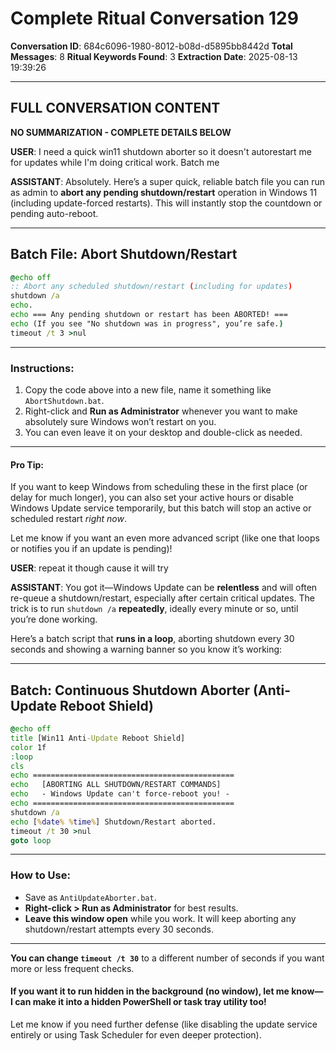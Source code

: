 # Complete Ritual Conversation 129

**Conversation ID**: 684c6096-1980-8012-b08d-d5895bb8442d
**Total Messages**: 8
**Ritual Keywords Found**: 3
**Extraction Date**: 2025-08-13 19:39:26

---

## FULL CONVERSATION CONTENT

**NO SUMMARIZATION - COMPLETE DETAILS BELOW**

**USER**: I need a quick win11 shutdown aborter so it doesn't autorestart me for updates while I'm doing critical work. Batch me

**ASSISTANT**: Absolutely. Here’s a super quick, reliable batch file you can run as admin to **abort any pending shutdown/restart** operation in Windows 11 (including update-forced restarts). This will instantly stop the countdown or pending auto-reboot.

---

## **Batch File: Abort Shutdown/Restart**

```bat
@echo off
:: Abort any scheduled shutdown/restart (including for updates)
shutdown /a
echo.
echo === Any pending shutdown or restart has been ABORTED! ===
echo (If you see "No shutdown was in progress", you’re safe.)
timeout /t 3 >nul
```

---

### **Instructions:**
1. Copy the code above into a new file, name it something like `AbortShutdown.bat`.
2. Right-click and **Run as Administrator** whenever you want to make absolutely sure Windows won’t restart on you.
3. You can even leave it on your desktop and double-click as needed.

---

#### **Pro Tip:**  
If you want to keep Windows from scheduling these in the first place (or delay for much longer), you can also set your active hours or disable Windows Update service temporarily, but this batch will stop an active or scheduled restart *right now*.

Let me know if you want an even more advanced script (like one that loops or notifies you if an update is pending)!

**USER**: repeat it though cause it will try

**ASSISTANT**: You got it—Windows Update can be **relentless** and will often re-queue a shutdown/restart, especially after certain critical updates. The trick is to run `shutdown /a` **repeatedly**, ideally every minute or so, until you’re done working.

Here’s a batch script that **runs in a loop**, aborting shutdown every 30 seconds and showing a warning banner so you know it’s working:

---

## **Batch: Continuous Shutdown Aborter (Anti-Update Reboot Shield)**

```bat
@echo off
title [Win11 Anti-Update Reboot Shield]
color 1f
:loop
cls
echo =============================================
echo   [ABORTING ALL SHUTDOWN/RESTART COMMANDS]
echo   - Windows Update can't force-reboot you! -
echo =============================================
shutdown /a
echo [%date% %time%] Shutdown/Restart aborted.
timeout /t 30 >nul
goto loop
```

---

### **How to Use:**
- Save as `AntiUpdateAborter.bat`.
- **Right-click > Run as Administrator** for best results.
- **Leave this window open** while you work. It will keep aborting any shutdown/restart attempts every 30 seconds.

---

**You can change `timeout /t 30`** to a different number of seconds if you want more or less frequent checks.

#### If you want it to run hidden in the background (no window), let me know—I can make it into a hidden PowerShell or task tray utility too!

Let me know if you need further defense (like disabling the update service entirely or using Task Scheduler for even deeper protection).